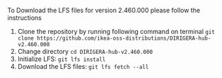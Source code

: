 To Download the LFS files for version 2.460.000 please follow the instructions

1. Clone the repository by running following command on terminal `git clone https://github.com/ikea-oss-distributions/DIRIGERA-hub-v2.460.000`
2. Change directory `cd DIRIGERA-hub-v2.460.000`
3. Initialize LFS: `git lfs install`
4. Download the LFS files: `git lfs fetch --all`
